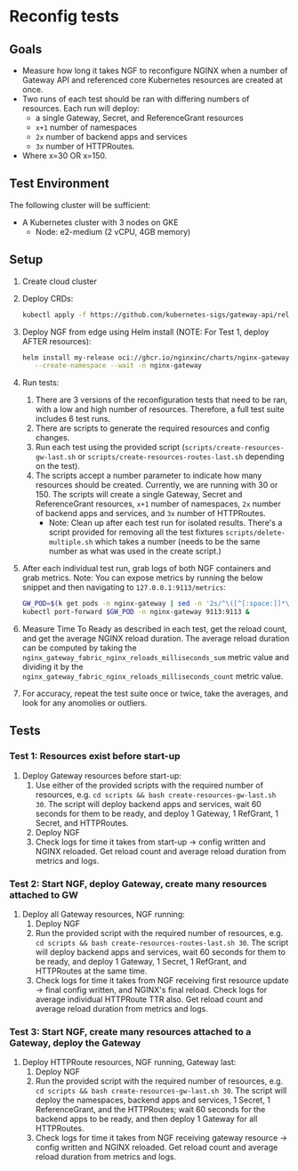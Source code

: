 # Reconfig tests

## Goals

- Measure how long it takes NGF to reconfigure NGINX when a number of Gateway API and referenced core Kubernetes
  resources are created at once.
- Two runs of each test should be ran with differing numbers of resources. Each run will deploy:
  - a single Gateway, Secret, and ReferenceGrant resources
  - `x+1` number of namespaces
  - `2x` number of backend apps and services
  - `3x` number of HTTPRoutes.
- Where x=30 OR x=150.

## Test Environment

 The following cluster will be sufficient:

- A Kubernetes cluster with 3 nodes on GKE
  - Node: e2-medium (2 vCPU, 4GB memory)

## Setup

1. Create cloud cluster
2. Deploy CRDs:

   ```bash
   kubectl apply -f https://github.com/kubernetes-sigs/gateway-api/releases/download/v0.8.1/standard-install.yaml
   ```

3. Deploy NGF from edge using Helm install (NOTE: For Test 1, deploy AFTER resources):

   ```bash
   helm install my-release oci://ghcr.io/nginxinc/charts/nginx-gateway-fabric  --version 0.0.0-edge \
      --create-namespace --wait -n nginx-gateway
   ```

4. Run tests:
   1. There are 3 versions of the reconfiguration tests that need to be ran, with a low and high number of resources.
      Therefore, a full test suite includes 6 test runs.
   2. There are scripts to generate the required resources and config changes.
   3. Run each test using the provided script (`scripts/create-resources-gw-last.sh` or
      `scripts/create-resources-routes-last.sh` depending on the test).
   4. The scripts accept a number parameter to indicate how many resources should be created. Currently, we are running
      with 30 or 150. The scripts will create a single Gateway, Secret and ReferenceGrant resources, `x+1` number of
      namespaces, `2x` number of backend apps and services, and `3x` number of HTTPRoutes.
      - Note: Clean up after each test run for isolated results. There's a script provided for removing all the test
        fixtures `scripts/delete-multiple.sh` which takes a number (needs to be the same number as what was used in the
        create script.)
5. After each individual test run, grab logs of both NGF containers and grab metrics.
   Note: You can expose metrics by running the below snippet and then navigating to `127.0.0.1:9113/metrics`:

   ```bash
   GW_POD=$(k get pods -n nginx-gateway | sed -n '2s/^\([^[:space:]]*\).*$/\1/p')
   kubectl port-forward $GW_POD -n nginx-gateway 9113:9113 &
   ```

6. Measure Time To Ready as described in each test, get the reload count, and get the average NGINX reload duration.
   The average reload duration can be computed by taking the `nginx_gateway_fabric_nginx_reloads_milliseconds_sum`
   metric value and dividing it by the `nginx_gateway_fabric_nginx_reloads_milliseconds_count` metric value.
7. For accuracy, repeat the test suite once or twice, take the averages, and look for any anomolies or outliers.

## Tests

### Test 1: Resources exist before start-up

1. Deploy Gateway resources before start-up:
   1. Use either of the provided scripts with the required number of resources,
      e.g. `cd scripts && bash create-resources-gw-last.sh 30`. The script will deploy backend apps and services, wait
      60 seconds for them to be ready, and deploy 1 Gateway, 1 RefGrant, 1 Secret, and HTTPRoutes.
   2. Deploy NGF
   3. Check logs for time it takes from start-up -> config written and NGINX reloaded. Get reload count and average reload
      duration from metrics and logs.

### Test 2: Start NGF, deploy Gateway, create many resources attached to GW

1. Deploy all Gateway resources, NGF running:
   1. Deploy NGF
   2. Run the provided script with the required number of resources,
      e.g. `cd scripts && bash create-resources-routes-last.sh 30`. The script will deploy backend apps and services,
      wait 60 seconds for them to be ready, and deploy 1 Gateway, 1 Secret, 1 RefGrant, and HTTPRoutes at the same time.
   3. Check logs for time it takes from NGF receiving first resource update -> final config written, and NGINX's final
      reload. Check logs for average individual HTTPRoute TTR also. Get reload count and average reload duration from
      metrics and logs.

### Test 3: Start NGF, create many resources attached to a Gateway, deploy the Gateway

1. Deploy HTTPRoute resources, NGF running, Gateway last:
   1. Deploy NGF
   2. Run the provided script with the required number of resources,
      e.g. `cd scripts && bash create-resources-gw-last.sh 30`.
      The script will deploy the namespaces, backend apps and services, 1 Secret, 1 ReferenceGrant, and the HTTPRoutes;
      wait 60 seconds for the backend apps to be ready, and then deploy 1 Gateway for all HTTPRoutes.
   3. Check logs for time it takes from NGF receiving gateway resource -> config written and NGINX reloaded. Get reload
      count and average reload duration from metrics and logs.
